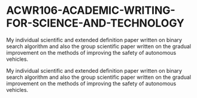 # ACWR106-ACADEMIC-WRITING-FOR-SCIENCE-AND-TECHNOLOGY
My individual scientific and extended definition paper written on binary search algorithm and also the group scientific paper written on the gradual improvement on the methods of improving the safety of autonomous vehicles.

My individual scientific and extended definition paper written on binary search algorithm and also the group scientific paper written on the gradual improvement on the methods of improving the safety of autonomous vehicles.
